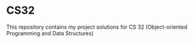 # CS32
This repository contains my project solutions for CS 32 (Object-oriented Programming and Data Structures)

